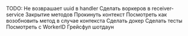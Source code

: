 
TODO:
    Не возврашает uuid в handler
    Сделать воркеров в receiver-service
    Закрытие методов
    Прокинуть контекст
    Посмотреть как возобновить метод в случае контекста
    Сделать докер
    Сделать тесты
    Посмотреть с WorkerID
    Грейсфул шотдаун